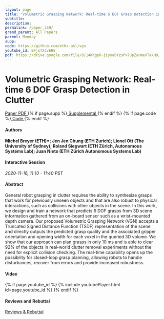```yaml
---
layout: page
title: "Volumetric Grasping Network: Real-time 6 DOF Grasp Detection in Clutter"
subtitle: 
description:
permalink: /paper_359/
grand_parent: All Papers
parent: Monday
supp: 
code: https://github.com/ethz-asl/vgn
youtube_id: BFjsTX3vEH8
pdf: https://drive.google.com/file/d/14KKgyR-jiyyaDYzsPv7UpZaHmeVTakH9/view
---
```


# Volumetric Grasping Network: Real-time 6 DOF Grasp Detection in Clutter

<a href="https://drive.google.com/file/d/14KKgyR-jiyyaDYzsPv7UpZaHmeVTakH9/view" target="_blank" rel="noopener noreferrer" class="btn btn-blue"><i class="fa fa-file-text-o" aria-hidden="true"></i> Paper PDF </a> {% if page.supp %}<a href="" target="_blank" rel="noopener noreferrer" class="btn btn-green"><i class="fa fa-file-text-o" aria-hidden="true"></i> Supplemental </a>{% endif %} {% if page.code %}<a href="https://github.com/ethz-asl/vgn" target="_blank" rel="noopener noreferrer" class="btn"><i class="fa fa-github" aria-hidden="true"></i> Code </a>{% endif %} 

#### Authors
**Michel Breyer (ETH)*; Jen Jen Chung (ETH Zurich); Lionel Ott (The University of Sydney); Roland Siegwart (ETH Zürich, Autonomous Systems Lab); Juan Nieto (ETH Zürich Autonomous Systems Lab)**

#### Interactive Session
*2020-11-16, 11:10 - 11:40 PST* 

#### Abstract
General robot grasping in clutter requires the ability to synthesize grasps that work for previously unseen objects and that are also robust to physical interactions, such as collisions with other objects in the scene. In this work, we design and train a network that predicts 6 DOF grasps from 3D scene information gathered from an on-board sensor such as a wrist-mounted depth camera. Our proposed Volumetric Grasping Network (VGN) accepts a Truncated Signed Distance Function (TSDF) representation of the scene and directly outputs the predicted grasp quality and the associated gripper orientation and opening width for each voxel in the queried 3D volume. We show that our approach can plan grasps in only 10 ms and is able to clear 92% of the objects in real-world clutter removal experiments without the need for explicit collision checking. The real-time capability opens up the possibility for closed-loop grasp planning, allowing robots to handle disturbances, recover from errors and provide increased robustness.

#### Video
{% if page.youtube_id %}
{% include youtubePlayer.html id=page.youtube_id %}
{% endif %}

#### Reviews and Rebuttal
<a href="https://drive.google.com/file/d/1xaRBtIDBW--RG4utpVoLEwUaqiDnqdT9/view" target="_blank" rel="noopener noreferrer" class="btn btn-purple"><i class="fa fa-pencil-square-o" aria-hidden="true"></i> Reviews & Rebuttal </a>

